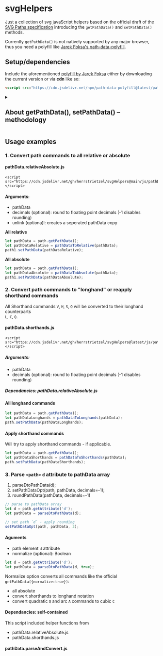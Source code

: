# svgHelpers
Just a collection of svg javaScript helpers based on the official draft of the [SVG Paths specification](https://svgwg.org/specs/paths/#InterfaceSVGPathData) introducing the `getPathData()` and `setPathData()` methods.

Currently `getPathData()` is not natively supported by any major browser, thus you need a polyfill like [Jarek Foksa's path-data-polyfill](https://github.com/jarek-foksa/path-data-polyfill).

## Setup/dependencies
Include the aforementioned [polyfill by Jarek Foksa](https://github.com/jarek-foksa/path-data-polyfill) either by downloading the current version or via **cdn** like so:   

```html
<script src="https://cdn.jsdelivr.net/npm/path-data-polyfill@latest/path-data-polyfill.min.js"></script>
```

<details>
<summary><h2>About getPathData(), setPathData() – methodology</h2></summary> 

`getPathData()` parses an existing SVG element to an array of command objects like this:  

```svg
<svg>
   <path id="path1" d="M 0 50 L 50 50 L 50 100 L 0 100 z" />
</svg>
```  

### Parse pathData   
```js
let pathData = path1.getPathData();
```

returns this array:  
```js
[
  { type: "M", values: [0, 50] },
  { type: "L", values: [50, 50] },
  { type: "L", values: [50, 100] },
  { type: "L", values: [0, 100] },
  { type: "Z", values: [] }
];
```
reapply to path `d` attribute
```js
path1.setPathData(pathData);
```
</details>


## Usage examples

### 1. Convert path commands to all relative or absolute

#### pathData.relativeAbsolute.js 
    <script src="https://cdn.jsdelivr.net/gh/herrstrietzel/svgHelpers@main/js/pathData.relativeAbsolute.min.js"></script>

#### Arguments:
* pathData
* decimals (optional): round to floating point decimals (-1 disables rounding)
* unlink (optiona)l: creates a seperated pathData copy  

**All relative**  
```js
let pathData = path.getPathData();
let pathDataRelative = pathDataToRelative(pathData);
path1.setPathData(pathDataRelative);
```

**All absolute**  
```js
let pathData = path.getPathData();
let pathDataAbsolute = pathDataToAbsolute(pathData);
path1.setPathData(pathDataAbsolute);
```


### 2. Convert path commands to "longhand" or reapply shorthand commands

All Shorthand commands `V`, `H`, `S`, `Q` will be converted to their longhand counterparts  
`L`, `C`, `Q`.

#### pathData.shorthands.js 
    <script src="https://cdn.jsdelivr.net/gh/herrstrietzel/svgHelpers@latest/js/pathData.shorthands.min.js"></script>
    
##### Arguments:
* pathData
* decimals (optional): round to floating point decimals (-1 disables rounding)

##### Dependancies: pathData.relativeAbsolute.js 

#### All longhand commands

```js
let pathData = path.getPathData();
let pathDataLonghands = pathDataToLonghands(pathData);
path.setPathData(pathDataLonghands);
```

#### Apply shorthand commands

Will try to apply shorthand commands - if applicable.

```js
let pathData = path.getPathData();
let pathDataShorthands = pathDataToShorthands(pathData);
path.setPathData(pathDataShorthands);
```

### 3. Parse `<path>` `d` attribute to pathData array 

1. parseDtoPathData(d);  
2. setPathDataOpt(path, pathData, decimals=-1);  
3. roundPathData(pathData, decimals=-1)  

```js
// parse to pathData array
let d = path.getAttribute('d');
let pathData = parseDtoPathData(d);

// set path `d` - apply rounding
setPathDataOpt(path, pathData, 3);
```

#### Aguments
* path element `d` attribute
* normalize (optional): Boolean

```js
let d = path.getAttribute('d');
let pathData = parseDtoPathData(d, true);
```

Normalize option converts all commands like the official `getPathData({normalize:true})`:  
* all absolute
* convert shorthands to longhand notation
* convert quadratic `Q` and arc `A` commands to cubic `C`

#### Dependancies: self-contained
This script included helper functions from  
* pathData.relativeAbsolute.js
* pathData.shorthands.js

#### pathData.parseAndConvert.js
<script src="https://cdn.jsdelivr.net/gh/herrstrietzel/svgHelpers@latest/js/pathData.parseAndConvert.js"></script>


